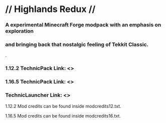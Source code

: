 # // Highlands Redux //
### A experimental Minecraft Forge modpack with an emphasis on exploration
### and bringing back that nostalgic feeling of Tekkit Classic.

.

### 1.12.2 TechnicPack Link: <>
### 1.16.5 TechnicPack Link: <>
### TechnicLauncher Link: <>

1.12.2 Mod credits can be found inside modcredits12.txt.

1.16.5 Mod credits can be found inside modcredits16.txt.
